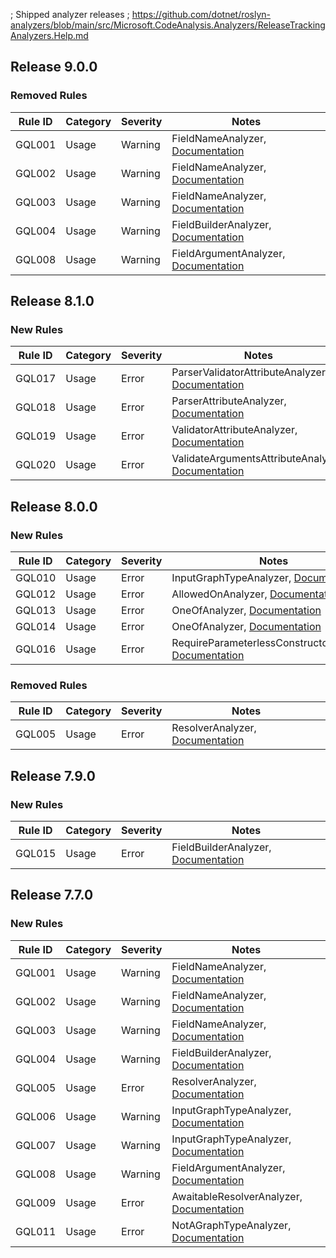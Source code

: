 ; Shipped analyzer releases
; https://github.com/dotnet/roslyn-analyzers/blob/main/src/Microsoft.CodeAnalysis.Analyzers/ReleaseTrackingAnalyzers.Help.md

## Release 9.0.0

### Removed Rules

Rule ID | Category | Severity | Notes
--------|----------|----------|--------------------
GQL001 | Usage | Warning | FieldNameAnalyzer, [Documentation](https://graphql-dotnet.github.io/docs/analyzers/gql001)
GQL002 | Usage | Warning | FieldNameAnalyzer, [Documentation](https://graphql-dotnet.github.io/docs/analyzers/gql002)
GQL003 | Usage | Warning | FieldNameAnalyzer, [Documentation](https://graphql-dotnet.github.io/docs/analyzers/gql003)
GQL004 | Usage | Warning | FieldBuilderAnalyzer, [Documentation](https://graphql-dotnet.github.io/docs/analyzers/gql004)
GQL008 | Usage | Warning | FieldArgumentAnalyzer, [Documentation](https://graphql-dotnet.github.io/docs/analyzers/gql008)

## Release 8.1.0

### New Rules

Rule ID | Category | Severity | Notes
--------|----------|----------|-------
GQL017 | Usage | Error | ParserValidatorAttributeAnalyzer, [Documentation](https://graphql-dotnet.github.io/docs/analyzers/gql017)
GQL018 | Usage | Error | ParserAttributeAnalyzer, [Documentation](https://graphql-dotnet.github.io/docs/analyzers/gql018)
GQL019 | Usage | Error | ValidatorAttributeAnalyzer, [Documentation](https://graphql-dotnet.github.io/docs/analyzers/gql019)
GQL020 | Usage | Error | ValidateArgumentsAttributeAnalyzer, [Documentation](https://graphql-dotnet.github.io/docs/analyzers/gql020)

## Release 8.0.0

### New Rules

Rule ID | Category | Severity | Notes
--------|----------|----------|-------
GQL010 | Usage | Error | InputGraphTypeAnalyzer, [Documentation](https://graphql-dotnet.github.io/docs/analyzers/gql010)
GQL012 | Usage | Error | AllowedOnAnalyzer, [Documentation](https://graphql-dotnet.github.io/docs/analyzers/gql012)
GQL013 | Usage | Error | OneOfAnalyzer, [Documentation](https://graphql-dotnet.github.io/docs/analyzers/gql013)
GQL014 | Usage | Error | OneOfAnalyzer, [Documentation](https://graphql-dotnet.github.io/docs/analyzers/gql014)
GQL016 | Usage | Error | RequireParameterlessConstructorAnalyzer, [Documentation](https://graphql-dotnet.github.io/docs/analyzers/gql016)

### Removed Rules

Rule ID | Category | Severity | Notes
--------|----------|----------|--------------------
GQL005 | Usage | Error | ResolverAnalyzer, [Documentation](https://graphql-dotnet.github.io/docs/analyzers/gql005)

## Release 7.9.0

### New Rules

Rule ID | Category | Severity | Notes
--------|----------|----------|-------
GQL015 | Usage | Error | FieldBuilderAnalyzer, [Documentation](https://graphql-dotnet.github.io/docs/analyzers/gql015)

## Release 7.7.0

### New Rules

Rule ID | Category | Severity | Notes
--------|----------|----------|-------
GQL001 | Usage | Warning | FieldNameAnalyzer, [Documentation](https://graphql-dotnet.github.io/docs/analyzers/gql001)
GQL002 | Usage | Warning | FieldNameAnalyzer, [Documentation](https://graphql-dotnet.github.io/docs/analyzers/gql002)
GQL003 | Usage | Warning | FieldNameAnalyzer, [Documentation](https://graphql-dotnet.github.io/docs/analyzers/gql003)
GQL004 | Usage | Warning | FieldBuilderAnalyzer, [Documentation](https://graphql-dotnet.github.io/docs/analyzers/gql004)
GQL005 | Usage | Error | ResolverAnalyzer, [Documentation](https://graphql-dotnet.github.io/docs/analyzers/gql005)
GQL006 | Usage | Warning | InputGraphTypeAnalyzer, [Documentation](https://graphql-dotnet.github.io/docs/analyzers/gql006)
GQL007 | Usage | Warning | InputGraphTypeAnalyzer, [Documentation](https://graphql-dotnet.github.io/docs/analyzers/gql007)
GQL008 | Usage | Warning | FieldArgumentAnalyzer, [Documentation](https://graphql-dotnet.github.io/docs/analyzers/gql008)
GQL009 | Usage | Error | AwaitableResolverAnalyzer, [Documentation](https://graphql-dotnet.github.io/docs/analyzers/gql009)
GQL011 | Usage | Error | NotAGraphTypeAnalyzer, [Documentation](https://graphql-dotnet.github.io/docs/analyzers/gql011)
